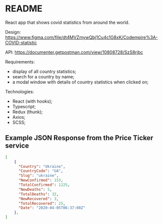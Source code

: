 # README

React app that shows covid statistics from around the world.

Design: https://www.figma.com/file/dt4MVZmywQbj1Cu4c1G8xK/Codempire%3A-COVID-statistic

API: https://documenter.getpostman.com/view/10808728/SzS8rjbc

Requirements:
- display of all country statistics;
- search for a country by name;
- a modal window with details of country statistics when clicked on;

Technologies:
- React (with hooks);
- Typescript;
- Redux (thunk);
- Axios;
- SCSS;

## Example JSON Response from the Price Ticker service
```json
[
    {
      "Country": "Ukraine",
      "CountryCode": "UA",
      "Slug": "ukraine",
      "NewConfirmed": 153,
      "TotalConfirmed": 1225,
      "NewDeaths": 5,
      "TotalDeaths": 32,
      "NewRecovered": 3,
      "TotalRecovered": 25,
      "Date": "2020-04-05T06:37:00Z"
    },
]
```
